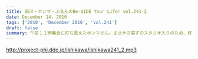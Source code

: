 ```yaml
---
title: 石川・ホンマ・ぶるんのBe-SIDE Your Life! vol.241-2
date: December 14, 2010
tags: ['2010', 'December 2010', 'vol.241']
draft: false
summary: 午前１１時集合に打ち震えたホンマさん。まさかの寝ずのスタジオ入りのため、終了後は軽く意識を失っておりました・・・NAMAE
---
```


http://project-phi.ddo.jp/ishikawa/ishikawa241_2.mp3
